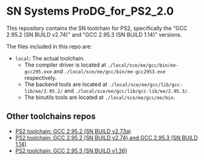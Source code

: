 # SN Systems ProDG_for_PS2_2.0

This repository contains the SN toolchain for PS2, specifically the "GCC 2.95.2 (SN BUILD v2.74)" and "GCC 2.95.3 (SN BUILD 1.14)" versions.

The files included in this repo are:

- `local`: The actual toolchain.
  - The compiler driver is located at `./local/sce/ee/gcc/bin/ee-gcc295.exe` and `./local/sce/ee/gcc/bin/ee-gcc2953.exe` respectively.
  - The backend tools are located at  `./local/sce/ee/gcc/lib/gcc-lib/ee/2.95.2/` and `./local/sce/ee/gcc/lib/gcc-lib/ee/2.95.3/`.
  - The binutils tools are located at `./local/sce/ee/gcc/ee/bin`.

## Other toolchains repos

- [PS2 toolchain: GCC 2.95.2 (SN BUILD v2.73a)](https://github.com/AngheloAlf/SN-Systems-ProDG_for_PS2_2.0)
- [PS2 toolchain: GCC 2.95.2 (SN BUILD v2.74) and GCC 2.95.3 (SN BUILD 1.14)](https://github.com/AngheloAlf/sce_ps2_sdk_24)
- [PS2 toolchain: GCC 2.95.3 (SN BUILD v1.36)](https://github.com/AngheloAlf/SN-Systems-ProDG_for_PS2_3.01)
